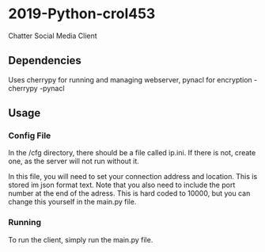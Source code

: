 # 2019-Python-crol453
Chatter Social Media Client
## Dependencies
Uses cherrypy for running and managing webserver, pynacl for encryption
-cherrypy
-pynacl

## Usage
### Config File
In the /cfg directory, there should be a file called ip.ini. If there is not, create one, as the server will not run without it.

In this file, you will need to set your connection address and location. This is stored im json format text.
Note that you also need to include the port number at the end of the adress. This is hard coded to 10000, but you can change this
yourself in the main.py file.

### Running
To run the client, simply run the main.py file.


